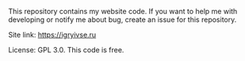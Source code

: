 This repository contains my website code. If you want to help me with developing or notify me about bug, create an issue for this repository. 

Site link: https://igryivse.ru

License: GPL 3.0. This code is free.
